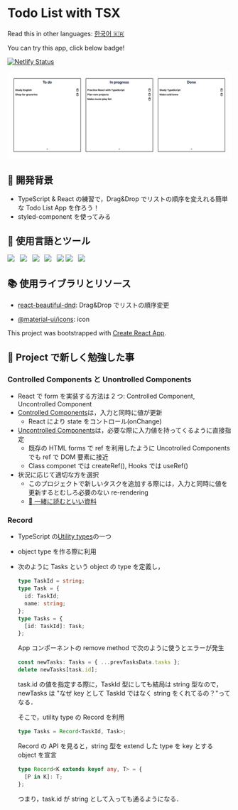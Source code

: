 # Todo List with TSX

Read this in other languages: [한국어 🇰🇷](README.ko.md)

You can try this app, click below badge!
</br>

<a href="https://hardcore-wiles-79bcb5.netlify.app" target="_blank">![Netlify Status](https://api.netlify.com/api/v1/badges/aea01573-e082-44b4-8617-12e71bf71494/deploy-status)</a>

<img src="public/images/main.png">

## 🚀 開発背景

- TypeScript & React の練習で，Drag&Drop でリストの順序を変えれる簡単な Todo List App を作ろう！
- styled-component を使ってみる

## 🦄 使用言語とツール

<p>
    <img src="https://img.shields.io/badge/HTML-E34F26?style=flat&logo=HTML5&logoColor=white"/>&nbsp;&nbsp;
    <img src="https://img.shields.io/badge/CSS-1572B6?style=flat&logo=CSS3&logoColor=white"/>&nbsp;&nbsp;
    <img src="https://img.shields.io/badge/TypeScript-007ACC?style=flat&logo=typescript&logoColor=white"/>&nbsp;&nbsp;
    <img src="https://img.shields.io/badge/React-61DAFB?style=flat&logo=React&logoColor=black"/>&nbsp;&nbsp;
    <img src="https://img.shields.io/badge/styled--components-DB7093?style=flat&logo=styled-components&logoColor=white"/>
    <img src="https://img.shields.io/badge/Node.js-339933?style=flat&logo=Node.js&logoColor=white"/>&nbsp;&nbsp;
    <img src="https://img.shields.io/badge/Yarn-2C8EBB?style=flat&logo=Yarn&logoColor=white"/>&nbsp;&nbsp;
 </p>

## 📚 使用ライブラリとリソース

- [react-beautiful-dnd](https://github.com/atlassian/react-beautiful-dnd): Drag&Drop でリストの順序変更

- [@material-ui/icons](https://material-ui.com/getting-started/installation/s): icon

This project was bootstrapped with [Create React App](https://github.com/facebook/create-react-app).

## 📖 Project で新しく勉強した事

### Controlled Components と Unontrolled Components

- React で form を実装する方法は 2 つ: Controlled Component, Uncontrolled Component
- [Controlled Components](https://reactjs.org/docs/forms.html#gatsby-focus-wrapper)は，入力と同時に値が更新
  - React により state をコントロール(onChange)
- [Uncontrolled Components](https://reactjs.org/docs/uncontrolled-components.html)は，必要な際に入力値を持ってくるように直接指定
  - 既存の HTML forms で ref を利用したように Uncotrolled Components でも ref で DOM 要素に接近
  - Class componet では createRef(), Hooks では useRef()
- 状況に応じて適切な方を選択
  - このプロジェクトで新しいタスクを追加する際には，入力と同時に値を更新するとむしろ必要のない re-rendering
  - [<span>📖 一緒に読むといい資料</span>](https://goshakkk.name/controlled-vs-uncontrolled-inputs-react/)

### Record

- TypeScript の[Utility types](https://www.typescriptlang.org/docs/handbook/utility-types.html)の一つ
- object type を作る際に利用
- 次のように Tasks という object の type を定義し，

  ```typescript
  type TaskId = string;
  type Task = {
    id: TaskId;
    name: string;
  };
  type Tasks = {
    [id: TaskId]: Task;
  };
  ```

  App コンポーネントの remove method で次のように使うとエラーが発生

  ```typescript
  const newTasks: Tasks = { ...prevTasksData.tasks };
  delete newTasks[task.id];
  ```

  task&#46;id の値を指定する際に，TaskId 型にしても結局は string 型なので，newTasks は "なぜ key として TaskId ではなく string をくれてるの？"ってなる．

  そこで，utility type の Record を利用

  ```typescript
  type Tasks = Record<TaskId, Task>;
  ```

  Record の API を見ると，string 型を extend した type を key とする object を宣言

  ```typescript
  type Record<K extends keyof any, T> = {
    [P in K]: T;
  };
  ```

  つまり，task&#46;id が string として入っても通るようになる．
